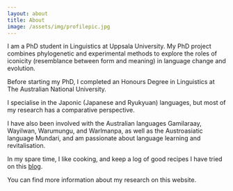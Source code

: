 ```yaml
---
layout: about
title: About
image: /assets/img/profilepic.jpg
---
```


<!--author-->

I am a PhD student in Linguistics at Uppsala University. My PhD project combines phylogenetic and experimental methods to explore the roles of iconicity (resemblance between form and meaning) in language change and evolution. 

Before starting my PhD, I completed an Honours Degree in Linguistics at The Australian National University.

I specialise in the Japonic (Japanese and Ryukyuan) languages, but most of my research has a comparative perspective.

I have also been involved with the Australian languages Gamilaraay, Wayilwan, Warumungu, and Warlmanpa, as well as the Austroasiatic language Mundari, and am passionate about language learning and revitalisation.

In my spare time, I like cooking, and keep a log of good recipes I have tried on this [blog](https://www.honestcookingblog.com/).

You can find more information about my research on this website. 
